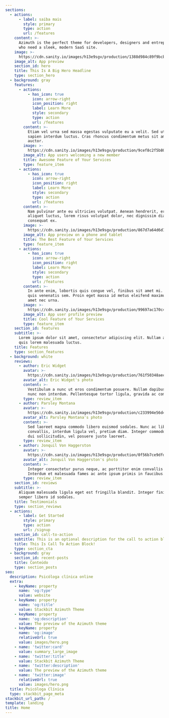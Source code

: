 ```yaml
---
sections:
  - actions:
      - label: saiba mais
        style: primary
        type: action
        url: /features
    content: >-
      Azimuth is the perfect theme for developers, designers and entrepreneurs
      who need a sleek, modern SaaS site.
    image: >-
      https://cdn.sanity.io/images/h13e9sgv/production/1388d984c89f9bcb5075e58a15bb8c8e39ff2eb0-960x703.png
    image_alt: App preview
    section_id: hero
    title: This Is A Big Hero Headline
    type: section_hero
  - background: gray
    features:
      - actions:
          - has_icon: true
            icon: arrow-right
            icon_position: right
            label: Learn More
            style: secondary
            type: action
            url: /features
        content: >-
          Etiam vel urna sed massa egestas vulputate eu a velit. Sed ut nisl nec
          sapien interdum luctus. Cras rhoncus condimentum metus sit amet
          auctor.
        image: >-
          https://cdn.sanity.io/images/h13e9sgv/production/9cef8c2f5b806117d51a78649908c185d033ba22-2522x2212.png
        image_alt: App users welcoming a new member
        title: Awesome Feature of Your Services
        type: feature_item
      - actions:
          - has_icon: true
            icon: arrow-right
            icon_position: right
            label: Learn More
            style: secondary
            type: action
            url: /features
        content: >-
          Nam pulvinar ante eu ultricies volutpat. Aenean hendrerit, eros sed
          aliquet luctus, lorem risus volutpat dolor, nec dignissim diam neque
          consequat ex.
        image: >-
          https://cdn.sanity.io/images/h13e9sgv/production/867d7a64d6d19749cf90e7db0e5a3acd6b7cb524-1237x1124.png
        image_alt: App preview on a phone and tablet
        title: The Best Feature of Your Services
        type: feature_item
      - actions:
          - has_icon: true
            icon: arrow-right
            icon_position: right
            label: Learn More
            style: secondary
            type: action
            url: /features
        content: >-
          In ante enim, lobortis quis congue vel, finibus sit amet mi. Aenean
          quis venenatis sem. Proin eget massa id metus eleifend maximus sit
          amet nec urna.
        image: >-
          https://cdn.sanity.io/images/h13e9sgv/production/99697ac170c44b602345076a21405d2be0aa9b81-736x633.png
        image_alt: App user profile preview
        title: Cool Feature of Your Services
        type: feature_item
    section_id: features
    subtitle: >-
      Lorem ipsum dolor sit amet, consectetur adipiscing elit. Nullam a metus
      quis lorem malesuada luctus.
    title: Features
    type: section_features
  - background: white
    reviews:
      - author: Eric Widget
        avatar: >-
          https://cdn.sanity.io/images/h13e9sgv/production/761f50348aec9d9cdd30361aa41e3c9211a27318-160x160.jpg
        avatar_alt: Eric Widget's photo
        content: >-
          Vestibulum a nunc ut eros condimentum posuere. Nullam dapibus quis
          nunc non interdum. Pellentesque tortor ligula, gravida ac commodo eu.
        type: review_item
      - author: Parsley Montana
        avatar: >-
          https://cdn.sanity.io/images/h13e9sgv/production/c233994e56d4213187c0957b5aa4c22c98d85a3d-160x160.jpg
        avatar_alt: Parsley Montana's photo
        content: >-
          Sed laoreet magna commodo libero euismod sodales. Nunc ac libero
          convallis, interdum ligula vel, pretium diam. Integer commodo sem at
          dui sollicitudin, vel posuere justo laoreet.
        type: review_item
      - author: Jonquil Von Haggerston
        avatar: >-
          https://cdn.sanity.io/images/h13e9sgv/production/0f56b7ce9dfd0a7dd3c81edfe386712e8051a9dd-160x160.jpg
        avatar_alt: Jonquil Von Haggerston's photo
        content: >-
          Integer consectetur purus neque, ac porttitor enim convallis vitae.
          Interdum et malesuada fames ac ante ipsum primis in faucibus.
        type: review_item
    section_id: reviews
    subtitle: >-
      Aliquam malesuada ligula eget est fringilla blandit. Integer finibus
      semper libero id sodales.
    title: Testimonials
    type: section_reviews
  - actions:
      - label: Get Started
        style: primary
        type: action
        url: /signup
    section_id: call-to-action
    subtitle: This is an optional description for the call to action block.
    title: This Is Call To Action Block!
    type: section_cta
  - background: gray
    section_id: recent-posts
    title: Conteúdo
    type: section_posts
seo:
  description: Psicóloga clínica online
  extra:
    - keyName: property
      name: 'og:type'
      value: website
    - keyName: property
      name: 'og:title'
      value: Stackbit Azimuth Theme
    - keyName: property
      name: 'og:description'
      value: The preview of the Azimuth theme
    - keyName: property
      name: 'og:image'
      relativeUrl: true
      value: images/hero.png
    - name: 'twitter:card'
      value: summary_large_image
    - name: 'twitter:title'
      value: Stackbit Azimuth Theme
    - name: 'twitter:description'
      value: The preview of the Azimuth theme
    - name: 'twitter:image'
      relativeUrl: true
      value: images/hero.png
  title: Psicóloga Clínica
  type: stackbit_page_meta
stackbit_url_path: /
template: landing
title: Home
---
```

